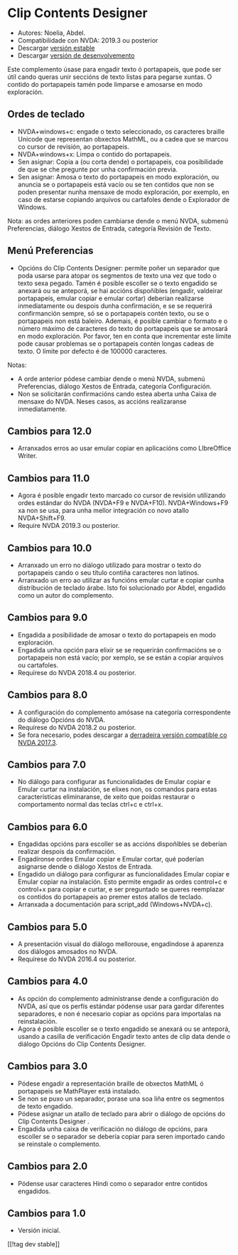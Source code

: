 # Clip Contents Designer #

*	Autores: Noelia, Abdel.
*	Compatibilidade con NVDA: 2019.3 ou posterior
*	Descargar [versión estable][1]
*	Descargar [versión de desenvolvemento][2]


Este complemento úsase para engadir texto ó portapapeis, que pode ser útil
cando queras unir seccións de texto listas para pegarse xuntas.  O contido
do portapapeis tamén pode limparse e amosarse en modo exploración.

## Ordes de teclado ##

* NVDA+windows+c: engade o texto seleccionado, os caracteres braille Unicode
  que representan obxectos MathML, ou a cadea que se marcou co cursor de
  revisión, ao portapapeis.
* NVDA+windows+x: Limpa o contido do portapapeis.
* Sen asignar: Copia a (ou corta dende) o portapapeis, coa posibilidade de
  que se che pregunte por unha confirmación previa.
* Sen asignar: Amosa o texto do portapapeis en modo exploración, ou anuncia
  se o portapapeis está vacío ou se ten contidos que non se poden presentar
  nunha mensaxe de modo exploración, por exemplo, en caso de estarse
  copiando arquivos ou cartafoles dende o Explorador de Windows.

Nota: as ordes anteriores poden cambiarse dende o menú NVDA, submenú
Preferencias, diálogo Xestos de Entrada, categoría Revisión de Texto.

## Menú Preferencias ##
*	Opcións do Clip Contents Designer: permite poñer un separador que poda usarse para atopar os segmentos de texto una vez que todo o texto sexa pegado.
Tamén é posible escoller se o texto engadido se anexará ou se anteporá, se hai accións dispoñibles (engadir, valdeirar portapapeis, emular copiar e emular cortar) deberían realizarse inmediatamente ou despois dunha confirmación, e se se requerirá confirmanción sempre, só se o portapapeis contén texto, ou se o portapapeis non está baleiro.
Ademais, é posible cambiar o formato e o número máximo de caracteres do texto do portapapeis que se amosará en modo exploración. Por favor, ten en conta que incrementar este límite pode causar problemas se o portapapeis contén longas cadeas de texto. O límite por defecto é de 100000 caracteres.

Notas:

*	A orde anterior pódese cambiar dende o menú NVDA, submenú Preferencias,
  diálogo Xestos de Entrada, categoría Configuración.
*	Non se solicitarán confirmacións cando estea aberta unha Caixa de mensaxe
  do NVDA. Neses casos, as accións realizaranse inmediatamente.

## Cambios para 12.0
* Arranxados erros ao usar emular copiar en aplicacións como LIbreOffice
  Writer.

## Cambios para 11.0
* Agora é posible engadir texto marcado co cursor de revisión utilizando
  ordes estándar do NVDA (NVDA+F9 e NVDA+F10). NVDA+Windows+F9 xa non se
  usa, para unha mellor integración co novo atallo NVDA+Shift+F9.
* Require NVDA 2019.3 ou posterior.

## Cambios para 10.0
* Arranxado un erro no diálogo utilizado para mostrar o texto do portapapeis
  cando o seu título contiña caracteres non latinos.
* Arranxado un erro ao utilizar as funcións emular curtar e copiar cunha
  distribución de teclado árabe. Isto foi solucionado por Abdel, engadido
  como un autor do complemento.

## Cambios para 9.0

* Engadida a posibilidade de amosar o texto do portapapeis en modo
  exploración.
* Engadida unha opción para elixir se se requerirán confirmacións se o
  portapapeis non está vacío; por xemplo, se se están a copiar arquivos ou
  cartafoles.
* Requírese do NVDA 2018.4 ou posterior.

## Cambios para 8.0 ##

* A configuración do complemento amósase na categoría correspondente do
  diálogo Opcións do NVDA.
* Requírese do NVDA 2018.2 ou posterior.
* Se fora necesario, podes descargar a [derradeira versión compatible co
  NVDA 2017.3][3].

## Cambios para 7.0

* No diálogo para configurar as funcionalidades de Emular copiar e Emular
  curtar na instalación, se elixes non, os comandos para estas
  características eliminaranse, de xeito que poidas restaurar o
  comportamento normal das teclas ctrl+c e ctrl+x.

## Cambios para 6.0

*	 Engadidas opcións para escoller se as accións dispoñibles se deberían realizar despois da confirmación.
*	Engadíronse ordes Emular copiar e Emular cortar, qué poderían asignarse dende o diálogo Xestos de Entrada.
*	 Engadido un diálogo para configurar as funcionalidades Emular copiar e Emular copiar na instalación. Esto permite engadir as ordes control+c e control+x para copiar e curtar, e ser preguntado se queres reemplazar os contidos do portapapeis ao premer estos atallos de teclado.
*	Arranxada a documentación para script_add (Windows+NVDA+c).

## Cambios para 5.0 ##

*	A presentación visual do diálogo mellorouse, engadíndose á aparenza dos
  diálogos amosados no NVDA.
*	Requírese do NVDA 2016.4 ou posterior.

## Cambios para 4.0 ##
*	As opción do complemento adminístranse dende a configuración do NVDA, así
  que os perfís estándar pódense usar para gardar diferentes separadores, e
  non é necesario copiar as opcións para importalas na reinstalación.
*	Agora é posible escoller se o texto engadido se anexará ou se anteporá,
  usando a casilla de verificación Engadir texto antes de clip data dende o
  diálogo Opcións do Clip Contents Designer.

## Cambios para 3.0 ##
*	Pódese engadir a representación braille de obxectos MathML ó portapapeis
  se MathPlayer está instalado.
*	Se non se puxo un separador, porase una soa liña entre os segmentos de
  texto engadido.
*	Pódese asignar un atallo de teclado para abrir o diálogo de opcións do
  Clip Contents Designer .
*	Engadida unha caixa de verificación no diálogo de opcións, para escoller
  se o separador se debería copiar para seren importado cando se reinstale o
  complemento.

## Cambios para 2.0 ##
*	Pódense usar caracteres Hindi como o separador entre contidos engadidos.

## Cambios para 1.0 ##
*	Versión inicial.

[[!tag dev stable]]

[1]: https://addons.nvda-project.org/files/get.php?file=ccd

[2]: https://addons.nvda-project.org/files/get.php?file=ccd-dev

[3]: https://addons.nvda-project.org/files/get.php?file=ccd-o

